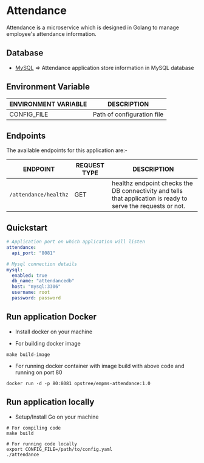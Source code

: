 # Attendance

Attendance is a microservice which is designed in Golang to manage employee's attendance information.

## Database

- [MySQL](../mysql) => Attendance application store information in MySQL database

## Environment Variable

|**ENVIRONMENT VARIABLE**|**DESCRIPTION**|
|------------------------|---------------|
| CONFIG_FILE | Path of configuration file |

## Endpoints

The available endpoints for this application are:-

|**ENDPOINT**|**REQUEST TYPE**|**DESCRIPTION**|
|------------|----------------|---------------|
| `/attendance/healthz` | GET | healthz endpoint checks the DB connectivity and tells that application is ready to serve the requests or not. |

## Quickstart

```yaml
# Application port on which application will listen
attendance:
  api_port: "8081"

# Mysql connection details
mysql:
  enabled: true
  db_name: "attendancedb"
  host: "mysql:3306"
  username: root
  password: password
```

## Run application Docker

- Install docker on your machine

- For building docker image
```shell
make build-image
```

- For running docker container with image build with above code and running on port 80
```shell
docker run -d -p 80:8081 opstree/empms-attendance:1.0
```

## Run application locally

- Setup/Install Go on your machine

```shell
# For compiling code
make build
```

```shell
# For running code locally
export CONFIG_FILE=/path/to/config.yaml
./attendance
```
